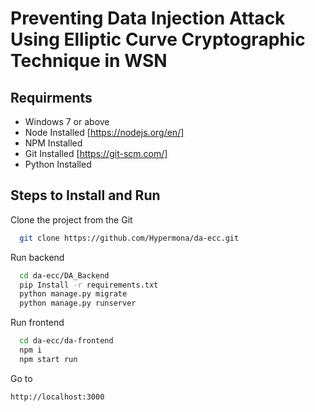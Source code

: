 
# Preventing Data Injection Attack Using Elliptic Curve Cryptographic Technique in WSN




## Requirments

- Windows 7 or above
- Node Installed [https://nodejs.org/en/]
- NPM Installed
- Git Installed [https://git-scm.com/]
- Python Installed



## Steps to Install and Run
Clone the project from the Git
```bash
  git clone https://github.com/Hypermona/da-ecc.git
```
    
Run backend
```bash
  cd da-ecc/DA_Backend
  pip Install -r requirements.txt
  python manage.py migrate
  python manage.py runserver
```

Run frontend
```bash
  cd da-ecc/da-frontend
  npm i
  npm start run
```

Go to

```url
http://localhost:3000
```
